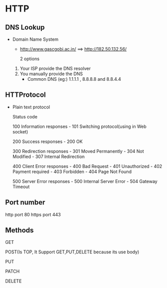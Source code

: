 # HTTP

## DNS Lookup

- Domain Name System
    - http://www.gascgobi.ac.in/ ==> http://182.50.132.56/

        2 options
    1. Your ISP provide the DNS resolver
    2. You manually provide the DNS
        - Common DNS (eg:) 1.1.1.1 , 8.8.8.8 and 8.8.4.4


## HTTProtocol
- Plain text protocol

    Status code

    100 Information responses
        - 101 Switching protocol(using in Web socket)

    200 Success responses
        - 200 OK
    
    300 Redirection responses
        - 301 Moved Permanently
        - 304 Not Modified
        - 307 Internal Redirection

    400 Client Error responses
        - 400 Bad Request
        - 401 Unauthorized
        - 402 Payment required
        - 403 Forbidden
        - 404 Page Not Found

    500 Server Error responses
        - 500 Internal Server Error
        - 504 Gateway Timeout


## Port number

http port 80
https port 443


## Methods

GET

POST(Is TOP, It Support GET,PUT,DELETE because its use body)

PUT

PATCH

DELETE

